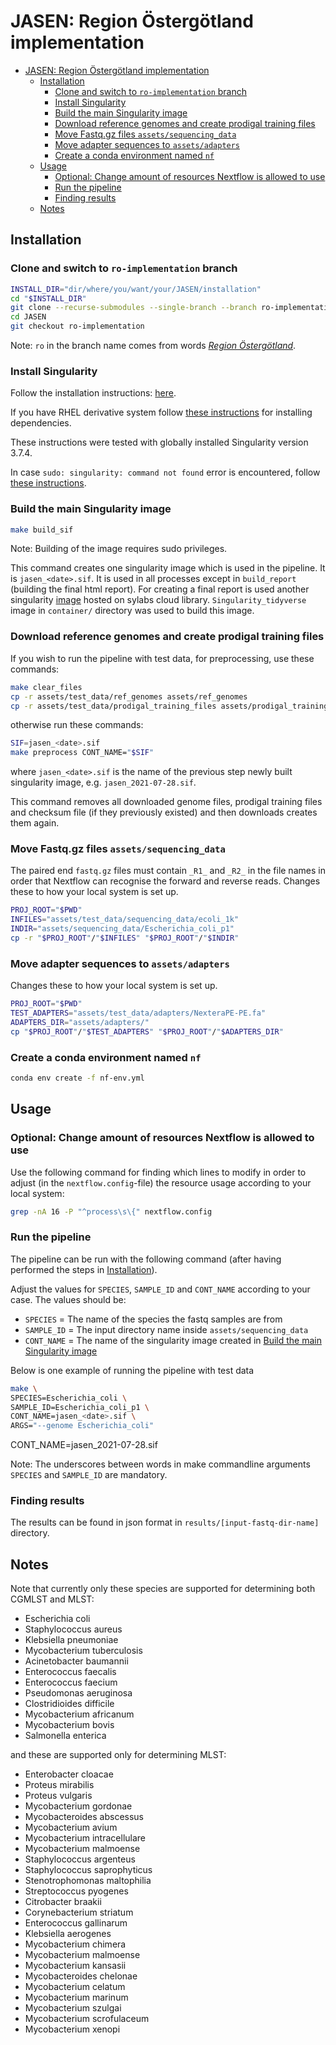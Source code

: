 # JASEN: Region Östergötland implementation

<!-- TOC -->

- [JASEN: Region Östergötland implementation](#jasen-region-östergötland-implementation)
  - [Installation](#installation)
    - [Clone and switch to `ro-implementation` branch](#clone-and-switch-to-ro-implementation-branch)
    - [Install Singularity](#install-singularity)
    - [Build the main Singularity image](#build-the-main-singularity-image)
    - [Download reference genomes and create prodigal training files](#download-reference-genomes-and-create-prodigal-training-files)
    - [Move Fastq.gz files `assets/sequencing_data`](#move-fastqgz-files-assetssequencing_data)
    - [Move adapter sequences to `assets/adapters`](#move-adapter-sequences-to-assetsadapters)
    - [Create a conda environment named `nf`](#create-a-conda-environment-named-nf)
  - [Usage](#usage)
    - [Optional: Change amount of resources Nextflow is allowed to use](#optional-change-amount-of-resources-nextflow-is-allowed-to-use)
    - [Run the pipeline](#run-the-pipeline)
    - [Finding results](#finding-results)
  - [Notes](#notes)

<!-- /TOC -->

## Installation

### Clone and switch to `ro-implementation` branch

```bash
INSTALL_DIR="dir/where/you/want/your/JASEN/installation"
cd "$INSTALL_DIR"
git clone --recurse-submodules --single-branch --branch ro-implementation https://github.com/Genomic-Medicine-Linkoping/JASEN.git
cd JASEN
git checkout ro-implementation
```

Note: `ro` in the branch name comes from words *[Region Östergötland](https://www.regionostergotland.se/)*.

### Install Singularity

Follow the installation instructions: [here](https://sylabs.io/guides/3.8/user-guide/quick_start.html 'Quick installation steps').

If you have RHEL derivative system follow [these instructions](https://sylabs.io/guides/3.0/user-guide/installation.html#install-dependencies 'Installing dependencies with yum/rpm') for installing dependencies.

These instructions were tested with globally installed Singularity version 3.7.4.

In case `sudo: singularity: command not found` error is encountered, follow [these instructions](https://sylabs.io/guides/2.5/user-guide/troubleshooting.html#error-running-singularity-with-sudo 'Error running singularity with sudo').

### Build the main Singularity image

```bash
make build_sif
```

Note: Building of the image requires sudo privileges.

This command creates one singularity image which is used in the pipeline. It is `jasen_<date>.sif`. It is used in all processes except in `build_report` (building the final html report). For creating a final report is used another singularity [image](https://cloud.sylabs.io/library/ljmesi/default/jasen_tidyverse.sif) hosted on sylabs cloud library. `Singularity_tidyverse` image in `container/` directory was used to build this image.

### Download reference genomes and create prodigal training files

If you wish to run the pipeline with test data, for preprocessing, use these commands:

```bash
make clear_files
cp -r assets/test_data/ref_genomes assets/ref_genomes
cp -r assets/test_data/prodigal_training_files assets/prodigal_training_files
```

otherwise run these commands: 

```bash
SIF=jasen_<date>.sif
make preprocess CONT_NAME="$SIF"
```

where `jasen_<date>.sif` is the name of the previous step newly built singularity image, e.g. `jasen_2021-07-28.sif`.

This command removes all downloaded genome files, prodigal training files and checksum file (if they previously existed) and then downloads creates them again.

### Move Fastq.gz files `assets/sequencing_data`

The paired end `fastq.gz` files must contain `_R1_` and `_R2_` in the file names in order that Nextflow can recognise the forward and reverse reads.
Changes these to how your local system is set up.

```bash
PROJ_ROOT="$PWD"
INFILES="assets/test_data/sequencing_data/ecoli_1k"
INDIR="assets/sequencing_data/Escherichia_coli_p1"
cp -r "$PROJ_ROOT"/"$INFILES" "$PROJ_ROOT"/"$INDIR"
```

### Move adapter sequences to `assets/adapters`

Changes these to how your local system is set up.

```bash
PROJ_ROOT="$PWD"
TEST_ADAPTERS="assets/test_data/adapters/NexteraPE-PE.fa"
ADAPTERS_DIR="assets/adapters/"
cp "$PROJ_ROOT"/"$TEST_ADAPTERS" "$PROJ_ROOT"/"$ADAPTERS_DIR"
```

### Create a conda environment named `nf`

```bash
conda env create -f nf-env.yml
```

## Usage

### Optional: Change amount of resources Nextflow is allowed to use

Use the following command for finding which lines to modify in order to adjust (in the `nextflow.config`-file) the resource usage according to your local system:

```bash
grep -nA 16 -P "^process\s\{" nextflow.config
```

### Run the pipeline

The pipeline can be run with the following command (after having performed the steps in [Installation](#installation)).

Adjust the values for `SPECIES`, `SAMPLE_ID` and `CONT_NAME` according to your case. The values should be:

- `SPECIES` = The name of the species the fastq samples are from
- `SAMPLE_ID` = The input directory name inside `assets/sequencing_data`
- `CONT_NAME` = The name of the singularity image created in [Build the main Singularity image](#build-the-main-singularity-image)

Below is one example of running the pipeline with test data

```bash
make \
SPECIES=Escherichia_coli \
SAMPLE_ID=Escherichia_coli_p1 \
CONT_NAME=jasen_<date>.sif \
ARGS="--genome Escherichia_coli"
```

CONT_NAME=jasen_2021-07-28.sif

Note: The underscores between words in make commandline arguments `SPECIES` and `SAMPLE_ID` are mandatory.

### Finding results

The results can be found in json format in `results/[input-fastq-dir-name]` directory. 

## Notes

Note that currently only these species are supported for determining both CGMLST and MLST:
- Escherichia coli
- Staphylococcus aureus
- Klebsiella pneumoniae
- Mycobacterium tuberculosis
- Acinetobacter baumannii
- Enterococcus faecalis
- Enterococcus faecium
- Pseudomonas aeruginosa
- Clostridioides difficile
- Mycobacterium africanum
- Mycobacterium bovis
- Salmonella enterica

and these are supported only for determining MLST:
- Enterobacter cloacae
- Proteus mirabilis
- Proteus vulgaris
- Mycobacterium gordonae
- Mycobacteroides abscessus
- Mycobacterium avium
- Mycobacterium intracellulare
- Mycobacterium malmoense
- Staphylococcus argenteus
- Staphylococcus saprophyticus
- Stenotrophomonas maltophilia
- Streptococcus pyogenes
- Citrobacter braakii
- Corynebacterium striatum
- Enterococcus gallinarum
- Klebsiella aerogenes
- Mycobacterium chimera
- Mycobacterium malmoense
- Mycobacterium kansasii
- Mycobacteroides chelonae
- Mycobacterium celatum
- Mycobacterium marinum
- Mycobacterium szulgai
- Mycobacterium scrofulaceum
- Mycobacterium xenopi

